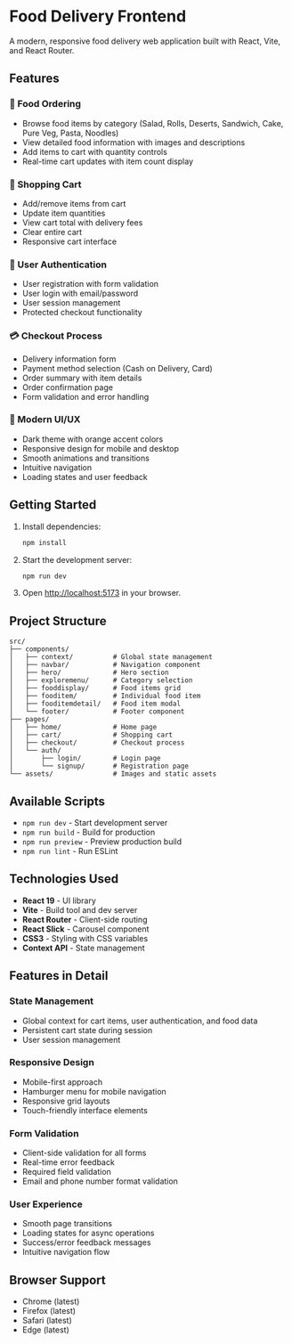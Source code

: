# Food Delivery Frontend

A modern, responsive food delivery web application built with React, Vite, and React Router.

## Features

### 🍕 Food Ordering
- Browse food items by category (Salad, Rolls, Deserts, Sandwich, Cake, Pure Veg, Pasta, Noodles)
- View detailed food information with images and descriptions
- Add items to cart with quantity controls
- Real-time cart updates with item count display

### 🛒 Shopping Cart
- Add/remove items from cart
- Update item quantities
- View cart total with delivery fees
- Clear entire cart
- Responsive cart interface

### 🔐 User Authentication
- User registration with form validation
- User login with email/password
- User session management
- Protected checkout functionality

### 💳 Checkout Process
- Delivery information form
- Payment method selection (Cash on Delivery, Card)
- Order summary with item details
- Order confirmation page
- Form validation and error handling

### 🎨 Modern UI/UX
- Dark theme with orange accent colors
- Responsive design for mobile and desktop
- Smooth animations and transitions
- Intuitive navigation
- Loading states and user feedback

## Getting Started

1. Install dependencies:
   ```bash
   npm install
   ```

2. Start the development server:
   ```bash
   npm run dev
   ```

3. Open [http://localhost:5173](http://localhost:5173) in your browser.

## Project Structure

```
src/
├── components/
│   ├── context/          # Global state management
│   ├── navbar/           # Navigation component
│   ├── hero/             # Hero section
│   ├── exploremenu/      # Category selection
│   ├── fooddisplay/      # Food items grid
│   ├── fooditem/         # Individual food item
│   ├── fooditemdetail/   # Food item modal
│   └── footer/           # Footer component
├── pages/
│   ├── home/             # Home page
│   ├── cart/             # Shopping cart
│   ├── checkout/         # Checkout process
│   └── auth/
│       ├── login/        # Login page
│       └── signup/       # Registration page
└── assets/               # Images and static assets
```

## Available Scripts

- `npm run dev` - Start development server
- `npm run build` - Build for production
- `npm run preview` - Preview production build
- `npm run lint` - Run ESLint

## Technologies Used

- **React 19** - UI library
- **Vite** - Build tool and dev server
- **React Router** - Client-side routing
- **React Slick** - Carousel component
- **CSS3** - Styling with CSS variables
- **Context API** - State management

## Features in Detail

### State Management
- Global context for cart items, user authentication, and food data
- Persistent cart state during session
- User session management

### Responsive Design
- Mobile-first approach
- Hamburger menu for mobile navigation
- Responsive grid layouts
- Touch-friendly interface elements

### Form Validation
- Client-side validation for all forms
- Real-time error feedback
- Required field validation
- Email and phone number format validation

### User Experience
- Smooth page transitions
- Loading states for async operations
- Success/error feedback messages
- Intuitive navigation flow

## Browser Support

- Chrome (latest)
- Firefox (latest)
- Safari (latest)
- Edge (latest)